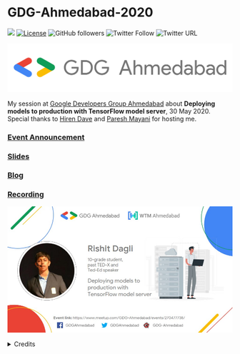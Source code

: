 # GDG-Ahmedabad-2020 

[![](https://img.shields.io/badge/Rishit-Dagli-brightgreen.svg?colorB=00ff00)](https://www.rishit.tech)
[![License](https://img.shields.io/badge/License-Apache%202.0-blue.svg)](https://opensource.org/licenses/Apache-2.0)
![GitHub followers](https://img.shields.io/github/followers/Rishit-dagli?style=social)
![Twitter Follow](https://img.shields.io/twitter/follow/rishit_dagli?style=social)
![Twitter URL](https://img.shields.io/twitter/url?style=social&url=https%3A%2F%2Fgithub.com%2FRishit-dagli%2FGDG-Ahmedabad-2020)

![](images/GDGAhm-rectangle.png)

My session at [Google Developers Group Ahmedabad](https://gdgahmedabad.com/) about **Deploying models to production with TensorFlow model server**, 30 May 2020. Special thanks to [Hiren Dave](https://twitter.com/hjdave) and [Paresh Mayani](https://twitter.com/pareshmayani) for hosting me.

### [Event Announcement](https://www.meetup.com/GDG-Ahmedabad/events/270477738/)

### [Slides](https://github.com/Rishit-dagli/GDG-Ahmedabad-2020/blob/master/Deploying%20models%20to%20production%20with%20TensorFlow%20model%20server%20(1).pdf)

### [Blog](https://towardsdatascience.com/deploying-models-to-production-with-tensorflow-model-server-225a81859031)

### [Recording](https://www.youtube.com/watch?v=SD5ePd6ouuY)

![](images/rishit.jpg)
  
  <details>
  <summary>Credits</summary>
  Poster designed by Vatsal Trivedi- https://twitter.com/trivedivatsal_
  </details>

